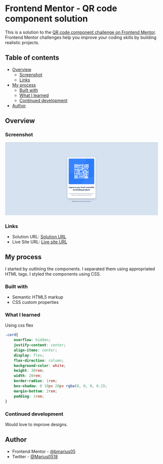 # Frontend Mentor - QR code component solution

This is a solution to the [QR code component challenge on Frontend Mentor](https://www.frontendmentor.io/challenges/qr-code-component-iux_sIO_H). Frontend Mentor challenges help you improve your coding skills by building realistic projects. 

## Table of contents

- [Overview](#overview)
  - [Screenshot](#screenshot)
  - [Links](#links)
- [My process](#my-process)
  - [Built with](#built-with)
  - [What I learned](#what-i-learned)
  - [Continued development](#continued-development)
- [Author](#author)


## Overview


### Screenshot

![](./screenshot.png)

### Links

- Solution URL: [Solution URL](https://github.com/bmarius05/FrontendMentorQR)
- Live Site URL: [Live site URL](https://bmarius05.github.io/FrontendMentorQR/)

## My process
I started by outlining the components. I separated them using appropriated HTML tags. I styled the components using CSS.


### Built with

- Semantic HTML5 markup
- CSS custom properties

### What I learned
Using css flex


```css
.card{
    overflow: hidden;
    justify-content: center;
    align-items: center;
    display: flex;
    flex-direction: column;
    background-color: white;
    height: 30rem;
    width: 20rem;
    border-radius: 1rem;
    box-shadow: 0 10px 20px rgba(0, 0, 0, 0.2);
    margin-bottom: 2rem;
    padding: 1rem;
}
```

### Continued development

Would love to improve designs.

## Author

- Frontend Mentor - [@bmarius05](https://www.frontendmentor.io/profile/bmarius05)
- Twitter - [@Marius0518](https://x.com/Marius0518)


